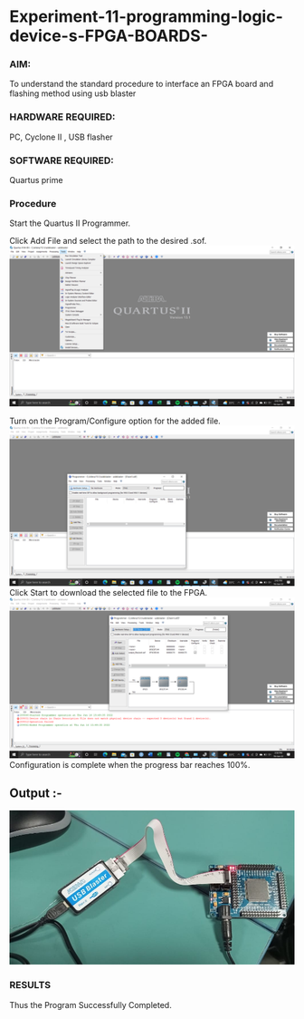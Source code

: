 # Experiment-11-programming-logic-device-s-FPGA-BOARDS-
 ### AIM: 
 To understand the standard procedure to interface an FPGA board and flashing method using usb blaster 
### HARDWARE REQUIRED:  
PC, Cyclone II , USB flasher
### SOFTWARE REQUIRED: 
 Quartus prime

### Procedure 

Start the Quartus II Programmer.

Click Add File and select the path to the desired .sof.
![git](./Screenshot%20(57).png)

Turn on the Program/Configure option for the added file.
![git](./Screenshot%20(58).png)
Click Start to download the selected file to the FPGA. 
![git](./Screenshot%20(59).png)
Configuration is complete when the progress bar reaches 100%.

 




## Output :-
![git](./WhatsApp%20Image%202022-06-16%20at%204.01.26%20PM.jpeg)

### RESULTS 
Thus the Program Successfully Completed.
